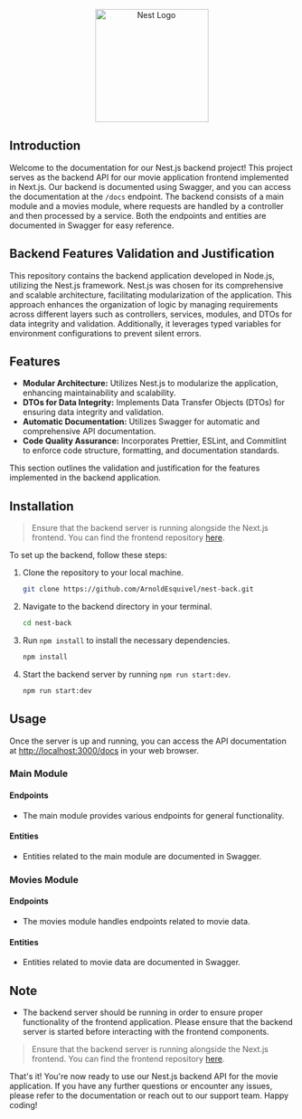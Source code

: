 <p align="center">
  <a href="http://nestjs.com/" target="blank"><img src="https://nestjs.com/img/logo-small.svg" width="200" alt="Nest Logo" /></a>
</p>

## Introduction

Welcome to the documentation for our Nest.js backend project! This project serves as the backend API for our movie application frontend implemented in Next.js. Our backend is documented using Swagger, and you can access the documentation at the `/docs` endpoint. The backend consists of a main module and a movies module, where requests are handled by a controller and then processed by a service. Both the endpoints and entities are documented in Swagger for easy reference.


## Backend Features Validation and Justification

This repository contains the backend application developed in Node.js, utilizing the Nest.js framework. Nest.js was chosen for its comprehensive and scalable architecture, facilitating modularization of the application. This approach enhances the organization of logic by managing requirements across different layers such as controllers, services, modules, and DTOs for data integrity and validation. Additionally, it leverages typed variables for environment configurations to prevent silent errors.

## Features

- **Modular Architecture:** Utilizes Nest.js to modularize the application, enhancing maintainability and scalability.
- **DTOs for Data Integrity:** Implements Data Transfer Objects (DTOs) for ensuring data integrity and validation.
- **Automatic Documentation:** Utilizes Swagger for automatic and comprehensive API documentation.
- **Code Quality Assurance:** Incorporates Prettier, ESLint, and Commitlint to enforce code structure, formatting, and documentation standards.

This section outlines the validation and justification for the features implemented in the backend application.


## Installation

> Ensure that the backend server is running alongside the Next.js frontend. You can find the frontend repository [here](<https://github.com/ArnoldEsquivel/next-front.git>).

To set up the backend, follow these steps:

1. Clone the repository to your local machine.
    ```bash
    git clone https://github.com/ArnoldEsquivel/nest-back.git
    ```

2. Navigate to the backend directory in your terminal.
    ```bash
    cd nest-back
    ```

3. Run `npm install` to install the necessary dependencies.
    ```bash
    npm install
    ```

4. Start the backend server by running `npm run start:dev`.
    ```bash
    npm run start:dev
    ```

## Usage

Once the server is up and running, you can access the API documentation at [http://localhost:3000/docs](http://localhost:3000/docs) in your web browser.

### Main Module

#### Endpoints
- The main module provides various endpoints for general functionality.

#### Entities
- Entities related to the main module are documented in Swagger.

### Movies Module

#### Endpoints
- The movies module handles endpoints related to movie data.

#### Entities
- Entities related to movie data are documented in Swagger.

## Note
- The backend server should be running in order to ensure proper functionality of the frontend application. Please ensure that the backend server is started before interacting with the frontend components.

> Ensure that the backend server is running alongside the Next.js frontend. You can find the frontend repository [here](<https://github.com/ArnoldEsquivel/next-front.git>).

That's it! You're now ready to use our Nest.js backend API for the movie application. If you have any further questions or encounter any issues, please refer to the documentation or reach out to our support team. Happy coding!
